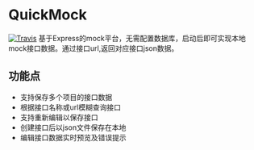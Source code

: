 # QuickMock
[![Travis](https://img.shields.io/travis/rust-lang/rust.svg)]()
基于Express的mock平台，无需配置数据库，启动后即可实现本地mock接口数据。通过接口url,返回对应接口json数据。

## 功能点
* 支持保存多个项目的接口数据
* 根据接口名称或url模糊查询接口
* 支持重新编辑以保存接口
* 创建接口后以json文件保存在本地
* 编辑接口数据实时预览及错误提示
